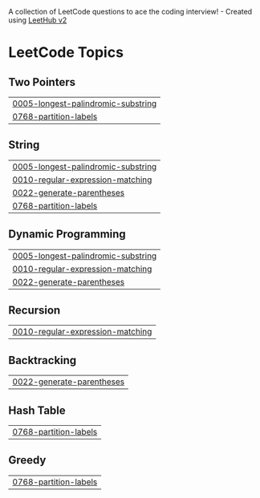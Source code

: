 A collection of LeetCode questions to ace the coding interview! - Created using [LeetHub v2](https://github.com/arunbhardwaj/LeetHub-2.0)
<!---LeetCode Topics Start-->
# LeetCode Topics
## Two Pointers
|  |
| ------- |
| [0005-longest-palindromic-substring](https://github.com/kenloumixx/LeetCode/tree/master/0005-longest-palindromic-substring) |
| [0768-partition-labels](https://github.com/kenloumixx/LeetCode/tree/master/0768-partition-labels) |
## String
|  |
| ------- |
| [0005-longest-palindromic-substring](https://github.com/kenloumixx/LeetCode/tree/master/0005-longest-palindromic-substring) |
| [0010-regular-expression-matching](https://github.com/kenloumixx/LeetCode/tree/master/0010-regular-expression-matching) |
| [0022-generate-parentheses](https://github.com/kenloumixx/LeetCode/tree/master/0022-generate-parentheses) |
| [0768-partition-labels](https://github.com/kenloumixx/LeetCode/tree/master/0768-partition-labels) |
## Dynamic Programming
|  |
| ------- |
| [0005-longest-palindromic-substring](https://github.com/kenloumixx/LeetCode/tree/master/0005-longest-palindromic-substring) |
| [0010-regular-expression-matching](https://github.com/kenloumixx/LeetCode/tree/master/0010-regular-expression-matching) |
| [0022-generate-parentheses](https://github.com/kenloumixx/LeetCode/tree/master/0022-generate-parentheses) |
## Recursion
|  |
| ------- |
| [0010-regular-expression-matching](https://github.com/kenloumixx/LeetCode/tree/master/0010-regular-expression-matching) |
## Backtracking
|  |
| ------- |
| [0022-generate-parentheses](https://github.com/kenloumixx/LeetCode/tree/master/0022-generate-parentheses) |
## Hash Table
|  |
| ------- |
| [0768-partition-labels](https://github.com/kenloumixx/LeetCode/tree/master/0768-partition-labels) |
## Greedy
|  |
| ------- |
| [0768-partition-labels](https://github.com/kenloumixx/LeetCode/tree/master/0768-partition-labels) |
<!---LeetCode Topics End-->